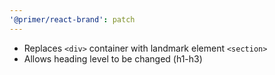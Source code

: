 ```yaml
---
'@primer/react-brand': patch
---
```


- Replaces `<div>` container with landmark element `<section>`
- Allows heading level to be changed (h1-h3)
